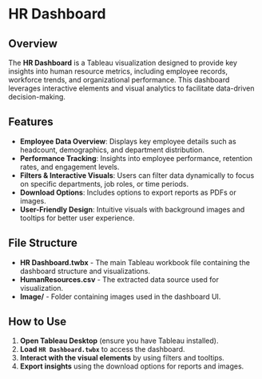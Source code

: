 # HR Dashboard

## Overview
The **HR Dashboard** is a Tableau visualization designed to provide key insights into human resource metrics, including employee records, workforce trends, and organizational performance. This dashboard leverages interactive elements and visual analytics to facilitate data-driven decision-making.

## Features
- **Employee Data Overview**: Displays key employee details such as headcount, demographics, and department distribution.
- **Performance Tracking**: Insights into employee performance, retention rates, and engagement levels.
- **Filters & Interactive Visuals**: Users can filter data dynamically to focus on specific departments, job roles, or time periods.
- **Download Options**: Includes options to export reports as PDFs or images.
- **User-Friendly Design**: Intuitive visuals with background images and tooltips for better user experience.

## File Structure
- **HR Dashboard.twbx** - The main Tableau workbook file containing the dashboard structure and visualizations.
- **HumanResources.csv** - The extracted data source used for visualization.
- **Image/** - Folder containing images used in the dashboard UI.

## How to Use
1. **Open Tableau Desktop** (ensure you have Tableau installed).
2. **Load `HR Dashboard.twbx`** to access the dashboard.
3. **Interact with the visual elements** by using filters and tooltips.
4. **Export insights** using the download options for reports and images.


